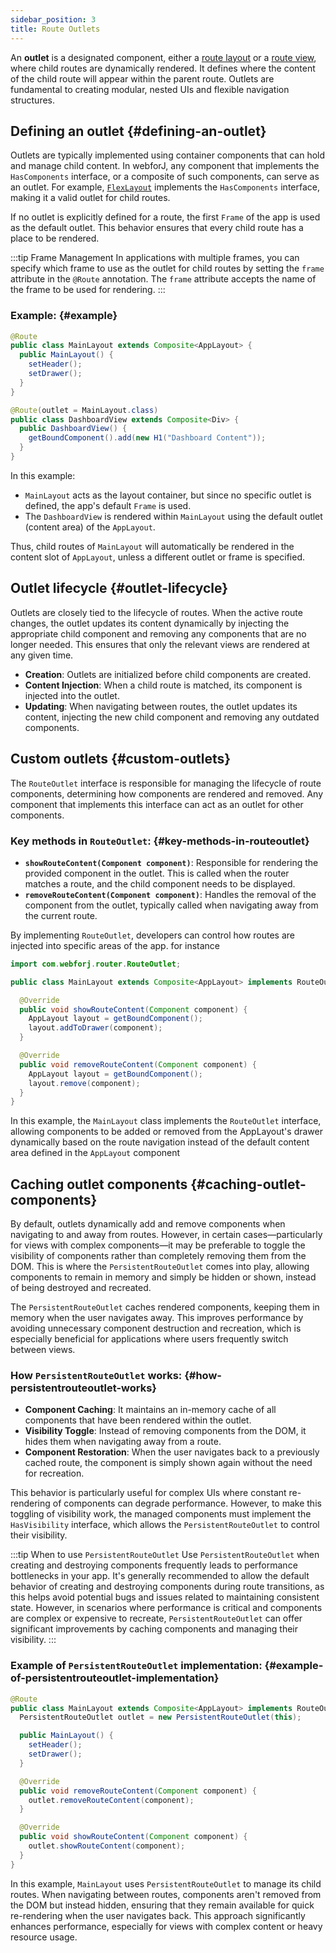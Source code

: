 ```yaml
---
sidebar_position: 3
title: Route Outlets
---
```


An **outlet** is a designated component, either a [route layout](./route-types#layout-routes) or a [route view](./route-types#view-routes), where child routes are dynamically rendered. It defines where the content of the child route will appear within the parent route. Outlets are fundamental to creating modular, nested UIs and flexible navigation structures.

## Defining an outlet {#defining-an-outlet}

Outlets are typically implemented using container components that can hold and manage child content. In webforJ, any component that implements the `HasComponents` interface, or a composite of such components, can serve as an outlet. For example, [`FlexLayout`](../../components/flex-layout) implements the `HasComponents` interface, making it a valid outlet for child routes.

If no outlet is explicitly defined for a route, the first `Frame` of the app is used as the default outlet. This behavior ensures that every child route has a place to be rendered.

:::tip Frame Management
In applications with multiple frames, you can specify which frame to use as the outlet for child routes by setting the `frame` attribute in the `@Route` annotation. The `frame` attribute accepts the name of the frame to be used for rendering.
:::

### Example: {#example}

```java
@Route
public class MainLayout extends Composite<AppLayout> {
  public MainLayout() {
    setHeader();
    setDrawer();
  }
}

@Route(outlet = MainLayout.class)
public class DashboardView extends Composite<Div> {
  public DashboardView() {
    getBoundComponent().add(new H1("Dashboard Content"));
  }
}
```

In this example:

- `MainLayout` acts as the layout container, but since no specific outlet is defined, the app's default `Frame` is used.
- The `DashboardView` is rendered within `MainLayout` using the default outlet (content area) of the `AppLayout`.

Thus, child routes of `MainLayout` will automatically be rendered in the content slot of `AppLayout`, unless a different outlet or frame is specified.

## Outlet lifecycle {#outlet-lifecycle}

Outlets are closely tied to the lifecycle of routes. When the active route changes, the outlet updates its content dynamically by injecting the appropriate child component and removing any components that are no longer needed. This ensures that only the relevant views are rendered at any given time.

- **Creation**: Outlets are initialized before child components are created.
- **Content Injection**: When a child route is matched, its component is injected into the outlet.
- **Updating**: When navigating between routes, the outlet updates its content, injecting the new child component and removing any outdated components.

## Custom outlets {#custom-outlets}

The `RouteOutlet` interface is responsible for managing the lifecycle of route components, determining how components are rendered and removed. Any component that implements this interface can act as an outlet for other components.

### Key methods in `RouteOutlet`: {#key-methods-in-routeoutlet}

- **`showRouteContent(Component component)`**: Responsible for rendering the provided component in the outlet. This is called when the router matches a route, and the child component needs to be displayed.
- **`removeRouteContent(Component component)`**: Handles the removal of the component from the outlet, typically called when navigating away from the current route.

By implementing `RouteOutlet`, developers can control how routes are injected into specific areas of the app. for instance

```java
import com.webforj.router.RouteOutlet;

public class MainLayout extends Composite<AppLayout> implements RouteOutlet {

  @Override
  public void showRouteContent(Component component) {
    AppLayout layout = getBoundComponent();
    layout.addToDrawer(component);
  }

  @Override
  public void removeRouteContent(Component component) {
    AppLayout layout = getBoundComponent();
    layout.remove(component);
  }
}
```

In this example, the `MainLayout` class implements the `RouteOutlet` interface, allowing components to be added or removed from the AppLayout's drawer dynamically based on the route navigation instead
of the default content area defined in the `AppLayout` component

## Caching outlet components {#caching-outlet-components}

By default, outlets dynamically add and remove components when navigating to and away from routes. However, in certain cases—particularly for views with complex components—it may be preferable to toggle the visibility of components rather than completely removing them from the DOM. This is where the `PersistentRouteOutlet` comes into play, allowing components to remain in memory and simply be hidden or shown, instead of being destroyed and recreated.

The `PersistentRouteOutlet` caches rendered components, keeping them in memory when the user navigates away. This improves performance by avoiding unnecessary component destruction and recreation, which is especially beneficial for applications where users frequently switch between views.

### How `PersistentRouteOutlet` works: {#how-persistentrouteoutlet-works}

- **Component Caching**: It maintains an in-memory cache of all components that have been rendered within the outlet.
- **Visibility Toggle**: Instead of removing components from the DOM, it hides them when navigating away from a route.
- **Component Restoration**: When the user navigates back to a previously cached route, the component is simply shown again without the need for recreation.

This behavior is particularly useful for complex UIs where constant re-rendering of components can degrade performance. However, to make this toggling of visibility work, the managed components must implement the `HasVisibility` interface, which allows the `PersistentRouteOutlet` to control their visibility.

:::tip When to use `PersistentRouteOutlet`
Use `PersistentRouteOutlet` when creating and destroying components frequently leads to performance bottlenecks in your app. It's generally recommended to allow the default behavior of creating and destroying components during route transitions, as this helps avoid potential bugs and issues related to maintaining consistent state. However, in scenarios where performance is critical and components are complex or expensive to recreate, `PersistentRouteOutlet` can offer significant improvements by caching components and managing their visibility.
:::

### Example of `PersistentRouteOutlet` implementation: {#example-of-persistentrouteoutlet-implementation}

```java
@Route
public class MainLayout extends Composite<AppLayout> implements RouteOutlet {
  PersistentRouteOutlet outlet = new PersistentRouteOutlet(this);

  public MainLayout() {
    setHeader();
    setDrawer();
  }

  @Override
  public void removeRouteContent(Component component) {
    outlet.removeRouteContent(component);
  }

  @Override
  public void showRouteContent(Component component) {
    outlet.showRouteContent(component);
  }
}
```

In this example, `MainLayout` uses `PersistentRouteOutlet` to manage its child routes. When navigating between routes, components aren't removed from the DOM but instead hidden, ensuring that they remain available for quick re-rendering when the user navigates back. This approach significantly enhances performance, especially for views with complex content or heavy resource usage.

